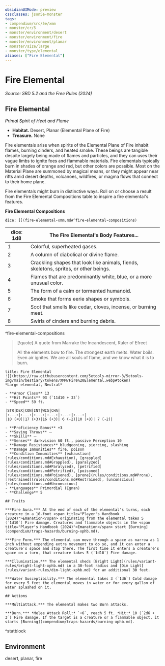 ```yaml
---
obsidianUIMode: preview
cssclasses: json5e-monster
tags:
- compendium/src/5e/xmm
- monster/cr/5
- monster/environment/desert
- monster/environment/fire
- monster/environment/planar
- monster/size/large
- monster/type/elemental
aliases: ["Fire Elemental"]
---
```

# Fire Elemental
*Source: SRD 5.2 and the Free Rules (2024)*  

## Fire Elemental

*Primal Spirit of Heat and Flame*

- **Habitat.** Desert, Planar (Elemental Plane of Fire)  
- **Treasure.** None  

Fire elementals arise when spirits of the Elemental Plane of Fire inhabit flames, burning cinders, and heated smoke. These beings are tangible despite largely being made of flames and particles, and they can uses their vague limbs to ignite foes and flammable materials. Fire elementals typically burn in shades of orange and red, but other colors are possible. Most on the Material Plane are summoned by magical means, or they might appear near rifts amid desert depths, volcanoes, wildfires, or magma flows that connect to their home plane.

Fire elementals might burn in distinctive ways. Roll on or choose a result from the Fire Elemental Compositions table to inspire a fire elemental's features.

**Fire Elemental Compositions**

`dice: [](fire-elemental-xmm.md#^fire-elemental-compositions)`

| dice: 1d8 | The Fire Elemental's Body Features... |
|-----------|---------------------------------------|
| 1 | Colorful, superheated gases. |
| 2 | A column of diabolical or divine flame. |
| 3 | Crackling shapes that look like animals, fiends, skeletons, sprites, or other beings. |
| 4 | Flames that are predominantly white, blue, or a more unusual color. |
| 5 | The form of a calm or tormented humanoid. |
| 6 | Smoke that forms eerie shapes or symbols. |
| 7 | Soot that smells like cedar, cloves, incense, or burning meat. |
| 8 | Swirls of cinders and burning debris. |
^fire-elemental-compositions

> [!quote] A quote from Marrake the Incandescent, Ruler of Efreet  
> 
> All the elements bow to fire. The strongest earth melts. Water boils. Even air ignites. We are all souls of flame, and we know what it is to burn.


```ad-statblock
title: Fire Elemental
![](https://raw.githubusercontent.com/5etools-mirror-3/5etools-img/main/bestiary/tokens/XMM/Fire%20Elemental.webp#token)
*Large elemental, Neutral*

- **Armor Class** 13
- **Hit Points** 93 (`11d10 + 33`)
- **Speed** 50 ft.

|STR|DEX|CON|INT|WIS|CHA|
|:---:|:---:|:---:|:---:|:---:|:---:|
|10 (+0)|17 (+3)|16 (+3)| 6 (-2)|10 (+0)| 7 (-2)|

- **Proficiency Bonus** +3
- **Saving Throws** ⏤
- **Skills** ⏤
- **Senses** darkvision 60 ft., passive Perception 10
- **Damage Resistances** bludgeoning, piercing, slashing
- **Damage Immunities** fire, poison
- **Condition Immunities** [exhaustion](rules/conditions.md#Exhaustion), [grappled](rules/conditions.md#Grappled), [paralyzed](rules/conditions.md#Paralyzed), [petrified](rules/conditions.md#Petrified), [poisoned](rules/conditions.md#Poisoned), [prone](rules/conditions.md#Prone), [restrained](rules/conditions.md#Restrained), [unconscious](rules/conditions.md#Unconscious)
- **Languages** Primordial (Ignan)
- **Challenge** 5

## Traits

***Fire Aura.*** At the end of each of the elemental's turns, each creature in a 10-foot <span title="Player's Handbook (2024)">Emanation</span> originating from the elemental takes 5 (`1d10`) Fire damage. Creatures and flammable objects in the <span title="Player's Handbook (2024)">Emanation</span> start [Burning](compendium/traps-hazards/burning-xphb.md).

***Fire Form.*** The elemental can move through a space as narrow as 1 inch without expending extra movement to do so, and it can enter a creature's space and stop there. The first time it enters a creature's space on a turn, that creature takes 5 (`1d10`) Fire damage.

***Illumination.*** The elemental sheds [Bright Light](rules/variant-rules/bright-light-xphb.md) in a 30-foot radius and [Dim Light](rules/variant-rules/dim-light-xphb.md) for an additional 30 feet.

***Water Susceptibility.*** The elemental takes 3 (`1d6`) Cold damage for every 5 feet the elemental moves in water or for every gallon of water splashed on it.

## Actions

***Multiattack.*** The elemental makes two Burn attacks.

***Burn.*** *Melee Attack Roll:* `+6`, reach 5 ft. *Hit:* 10 (`2d6 + 3`) Fire damage. If the target is a creature or a flammable object, it starts [Burning](compendium/traps-hazards/burning-xphb.md).
```
^statblock

## Environment

desert, planar, fire